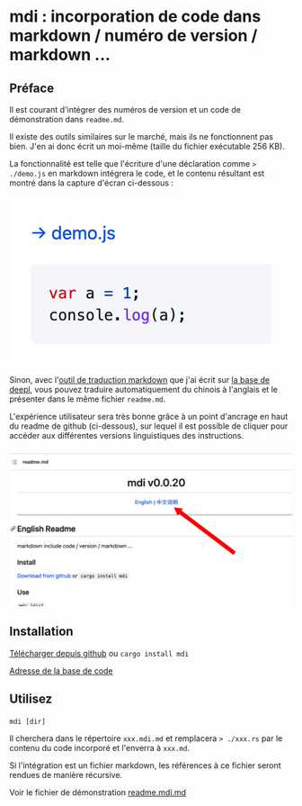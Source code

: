 # mdi : incorporation de code dans markdown / numéro de version / markdown ...

## Préface

Il est courant d'intégrer des numéros de version et un code de démonstration dans `readme.md`.

Il existe des outils similaires sur le marché, mais ils ne fonctionnent pas bien. J'en ai donc écrit un moi-même (taille du fichier exécutable 256 KB).

La fonctionnalité est telle que l'écriture d'une déclaration comme `> ./demo.js` en markdown intégrera le code, et le contenu résultant est montré dans la capture d'écran ci-dessous :

![](https://raw.githubusercontent.com/gcxfd/img/gh-pages/i9g9We.png)

Sinon, avec l'[outil de traduction markdown](https://rmw.link/log/2021-12-09-markdown-translate) que j'ai écrit sur [la base de deepl](https://rmw.link/log/2021-12-09-markdown-translate), vous pouvez traduire automatiquement du chinois à l'anglais et le présenter dans le même fichier `readme.md`.

L'expérience utilisateur sera très bonne grâce à un point d'ancrage en haut du readme de github (ci-dessous), sur lequel il est possible de cliquer pour accéder aux différentes versions linguistiques des instructions.

![](https://raw.githubusercontent.com/gcxfd/img/gh-pages/YQfKiS.png)

## Installation

[Télécharger depuis github](https://github.com/rmw-lib/mdi/releases) ou `cargo install mdi`

[Adresse de la base de code](https://github.com/rmw-lib/mdi)

## Utilisez

`mdi [dir]`

Il cherchera dans le répertoire `xxx.mdi.md` et remplacera `> ./xxx.rs` par le contenu du code incorporé et l'enverra à `xxx.md`.

Si l'intégration est un fichier markdown, les références à ce fichier seront rendues de manière récursive.

Voir le fichier de démonstration [readme.mdi.md](https://raw.githubusercontent.com/rmw-lib/mdi/master/readme.mdi.md)